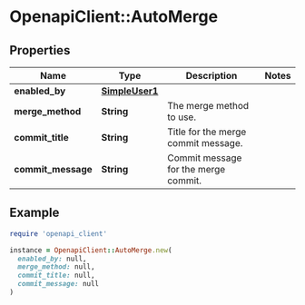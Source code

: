 # OpenapiClient::AutoMerge

## Properties

| Name | Type | Description | Notes |
| ---- | ---- | ----------- | ----- |
| **enabled_by** | [**SimpleUser1**](SimpleUser1.md) |  |  |
| **merge_method** | **String** | The merge method to use. |  |
| **commit_title** | **String** | Title for the merge commit message. |  |
| **commit_message** | **String** | Commit message for the merge commit. |  |

## Example

```ruby
require 'openapi_client'

instance = OpenapiClient::AutoMerge.new(
  enabled_by: null,
  merge_method: null,
  commit_title: null,
  commit_message: null
)
```

